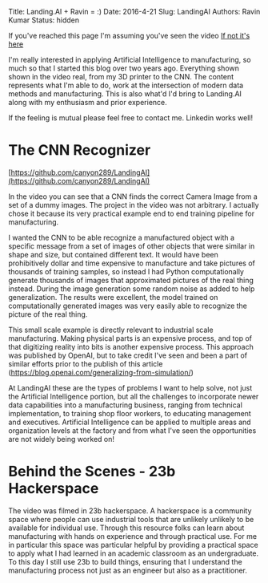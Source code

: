 Title: Landing.AI + Ravin = :)
Date: 2016-4-21 
Slug: LandingAI
Authors: Ravin Kumar
Status: hidden

If you've reached this page I'm assuming you've seen the video
[If not it's here](https://youtu.be/FH_87ZTcmQwI)

I'm really interested in applying Artificial Intelligence to manufacturing,
so much so that I started this blog over two years ago.
Everything shown shown in the video real, from my 3D printer to the CNN.
The content represents what I'm able to do, work at the intersection of
modern data methods and manufacturing.
This is also what'd I'd bring to Landing.AI along with my enthusiasm and prior experience.

If the feeling is mutual please feel free to contact me. Linkedin works well!



# The CNN Recognizer
  
[https://github.com/canyon289/LandingAI](https://github.com/canyon289/LandingAI)

In the video you can see that a CNN finds the correct Camera Image from a set of
a dummy images. The project in the video was not arbitrary. I actually chose it because its very practical example end to end training pipeline for manufacturing.

I wanted the CNN to be able recognize a manufactured object with a specific message
from a set of images of other objects that were similar in shape and size,
but contained different text. It would have been prohibitively dollar and
time expensive to manufacture and take pictures of thousands of training samples,
so instead I had Python computationally generate thousands of images that
approximated pictures of the real thing instead. During the image generation
some random noise as added to help generalization. The results were excellent,
the model trained on computationally generated images was very easily able to recognize the picture of the real thing.

This small scale example is directly relevant to industrial scale manufacturing.
Making physical parts is an expensive process, and top of that digitizing reality
into bits is another expensive process.
This approach was published by OpenAI, but to take credit I've seen and been
a part of similar efforts prior to the publish of this article (https://blog.openai.com/generalizing-from-simulation/)

At LandingAI these are the types of problems I want to help solve, not just the Artificial Intelligence portion,
but all the challenges to incorporate newer data capabilities into a
manufacturing business, ranging from technical implementation, to training
shop floor workers, to educating management and executives. Artificial Intelligence
can be applied to multiple areas and organization levels at the factory
and from what I've seen the opportunities are not widely being worked on!


# Behind the Scenes - 23b Hackerspace 
The video was filmed in 23b hackerspace.
A hackerspace is a community space where people can use industrial tools that are unlikely 
unlikely to be available for individual use. Through this resource folks can 
learn about manufacturing with hands on experience and through practical use.
For me in particular this space was particular helpful by providing a practical
space to apply what I had learned in an academic classroom as an undergraduate.
To this day I still use 23b to build things, ensuring that I understand
the manufacturing process not just as an engineer but also as a practitioner.


